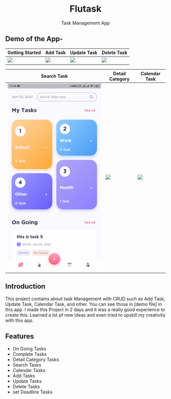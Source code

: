 <h1 align="center">
  Flutask
</h1>
<p align="center">
  Task Management App
</p>

## Demo of the App- 

|Getting Started|Add Task|Update Task|Delete Task|
|--|--|--|--|
|![](demo/getting_started.gif?raw=true)|![](demo/add_task.gif?raw=true)|![](demo/update_task.gif?raw=true)|![](demo/delete_task.gif?raw=true)|

|Search Task|Detail Category|Calendar Task|
|--|--|--|
|![](demo/search_task.gif?raw=true)|![](demo/detail_category.gif?raw=true)|![](demo/calendar_task.gif?raw=true)|

## Introduction
This project contains about task Management with CRUD such as Add Task, Update Task, Calendar Task, and other. You can see those in [demo file] in this app. 
I made this Project in 2 days and it was a really good experience to create this. Learned a lot pf new ideas and even tried to upskill my creativity with this app.

## Features
- On Going Tasks
- Complete Tasks
- Detail Category Tasks
- Search Tasks
- Calendar Tasks
- Add Tasks
- Update Tasks
- Delete Tasks
- set Deadline Tasks


